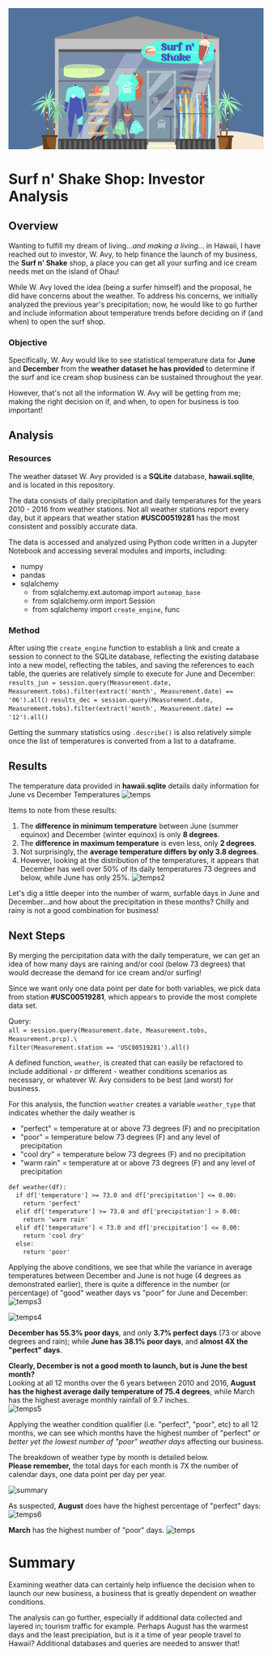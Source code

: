 ![logo](./Resources/logo.png)
# Surf n' Shake Shop: Investor Analysis

## Overview
Wanting to fulfill my dream of living...*and making a living*... in Hawaii, I have reached out to investor, W. Avy, to help finance the launch of my business, the **Surf n' Shake** shop, a place you can get all your surfing and ice cream needs met on the island of Ohau!

While W. Avy loved the idea (being a surfer himself) and the proposal, he did have concerns about the weather. To address his concerns, we initially analyzed the previous year's precipitation; now, he would like to go further and include information about temperature trends before deciding on if (and when) to open the surf shop. 

### Objective
Specifically, W. Avy would like to see statistical temperature data for **June** and **December** from the **weather dataset he has provided** to determine if the surf and ice cream shop business can be sustained throughout the year.

However, that's not all the information W. Avy will be getting from me; making the right decision on if, and when, to open for business is too important!

## Analysis

### Resources  
The weather dataset W. Avy provided is a **SQLite** database, **hawaii.sqlite**, and is located in this repository.  

The data consists of daily precipitation and daily temperatures for the years 2010 - 2016 from weather stations.  Not all weather stations report every day, but it appears that weather station **#USC00519281** has the most consistent and possibly accurate data.  

The data is accessed and analyzed using Python code written in a Jupyter Notebook and accessing several modules and imports, including:  

* numpy
* pandas
* sqlalchemy
	* from sqlalchemy.ext.automap import ```automap_base```
	* from sqlalchemy.orm import Session
	* from sqlalchemy import ```create_engine```, func

### Method
After using the ```create_engine``` function to establish a link and create a session to connect to the SQLite database, reflecting the existing database into a new model, reflecting the tables, and saving the references to each table, the queries are relatively simple to execute for June and December:
```results_jun = session.query(Measurement.date, Measurement.tobs).filter(extract('month', Measurement.date) == '06').all()```
```results_dec = session.query(Measurement.date, Measurement.tobs).filter(extract('month', Measurement.date) == '12').all()```

Getting the summary statistics using ``.describe()`` is also relatively simple once the list of temperatures is converted from a list to a dataframe.

## Results
The temperature data provided in **hawaii.sqlite** details daily information for June vs December Temperatures
![temps](./Resources/june_dec_temps.png)

Items to note from these results:

1.  The **difference in minimum temperature** between June (summer equinox) and December (winter equinox) is only **8 degrees**.
2.  The **difference in maximum temperature** is even less, only **2 degrees**.
3.  Not surprisingly, the **average temperature differs by only 3.8 degrees**.  
4. However, looking at the distribution of the temperatures, it appears that December has well over 50% of its daily temperatures 73 degrees and below, while June has only 25%. 
![temps2](./Resources/jun_dec_hist.png)

Let's dig a little deeper into the number of warm, surfable days in June and December...and how about the precipitation in these months?  Chilly and rainy is not a good combination for business!

## Next Steps
By merging the percipitation data with the daily temperature, we can get an idea of how many days are raining and/or cool (below 73 degrees) that would decrease the demand for ice cream and/or surfing! 

Since we want only one data point per date for both variables, we pick data from station **#USC00519281**, which appears to provide the most complete data set. 

Query:  
```all = session.query(Measurement.date, Measurement.tobs, Measurement.prcp).\```  
```filter(Measurement.station == 'USC00519281').all()```

A defined function, ```weather```, is created that can easily be refactored to include additional - or different - weather conditions scenarios as necessary, or whatever W. Avy considers to be best (and worst) for business. 

For this analysis, the function ```weather``` creates a variable ```weather_type``` that indicates whether the daily weather is

*  "perfect" = temperature at or above 73 degrees (F) and no precipitation
*  "poor" = temperature below 73 degrees (F) and any level of precipitation
*  "cool dry" = temperature below 73 degrees (F) and no precipitation
*  "warm rain" = temperature at or above 73 degrees (F) and any level of precipitation

```
def weather(df):
  if df['temperature'] >= 73.0 and df['precipitation'] <= 0.00:
    return 'perfect'
  elif df['temperature'] >= 73.0 and df['precipitation'] > 0.00:
    return 'warm rain'   
  elif df['temperature'] < 73.0 and df['precipitation'] <= 0.00:
    return 'cool dry'
  else:
    return 'poor'
```

Applying the above conditions, we see that while the variance in average temperatures between December and June is not huge (4 degrees as demonstrated earlier), there is quite a difference in the number (or percentage) of "good" weather days vs "poor" for June and December:
![temps3](./Resources/jun_wtype.png)

![temps4](./Resources/dec_wtype.png)

**December has 55.3% poor days**, and only **3.7% perfect days** (73 or above degrees and rain); while **June has 38.1% poor days**, and **almost 4X the "perfect" days**. 

**Clearly, December is not a good month to launch, but is June the best month?**  
Looking at all 12 months over the 6 years between 2010 and 2016, **August has the highest average daily temperature of 75.4 degrees**, while March has the highest average monthly rainfall of 9.7 inches.  
![temps5](./Resources/ave_temp_rain.png)

Applying the weather condition qualifier (i.e. "perfect", "poor", etc) to all 12 months, we can see which months have the highest number of "perfect" *or better yet the lowest number of "poor" weather days* affecting our business.

The breakdown of weather type by month is detailed below.  
**Please remember,** the total days for each month is 7X the number of calendar days, one data point per day per year.

![summary](./Resources/weather_by_month.png)

As suspected, **August** does have the highest percentage of "perfect" days:  
![temps6](./Resources/aug_wtype.png) 

**March** has the highest number of "poor" days.
![temps](./Resources/mar_wtype.png)
 

# Summary
Examining weather data can certainly help influence the decision when to launch our new business, a business that is greatly dependent on weather conditions.

The analysis can go further, especially if additional data collected and layered in; tourism traffic for example. Perhaps August has the warmest days and the least precipiation, but is it a time of year people travel to Hawaii?   Additional databases and queries are needed to answer that!
